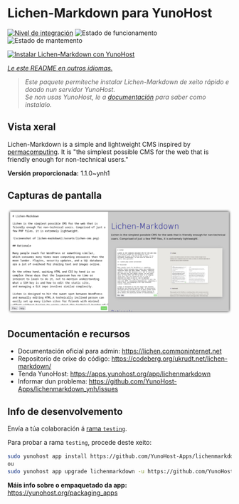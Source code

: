 <!--
NOTA: Este README foi creado automáticamente por <https://github.com/YunoHost/apps/tree/master/tools/readme_generator>
NON debe editarse manualmente.
-->

# Lichen-Markdown para YunoHost

[![Nivel de integración](https://apps.yunohost.org/badge/integration/lichenmarkdown)](https://ci-apps.yunohost.org/ci/apps/lichenmarkdown/)
![Estado de funcionamento](https://apps.yunohost.org/badge/state/lichenmarkdown)
![Estado de mantemento](https://apps.yunohost.org/badge/maintained/lichenmarkdown)

[![Instalar Lichen-Markdown con YunoHost](https://install-app.yunohost.org/install-with-yunohost.svg)](https://install-app.yunohost.org/?app=lichenmarkdown)

*[Le este README en outros idiomas.](./ALL_README.md)*

> *Este paquete permíteche instalar Lichen-Markdown de xeito rápido e doado nun servidor YunoHost.*  
> *Se non usas YunoHost, le a [documentación](https://yunohost.org/install) para saber como instalalo.*

## Vista xeral

Lichen-Markdown is a simple and lightweight CMS inspired by [permacomputing](https://permacomputing.net). It is "the simplest possible CMS for the web that is friendly enough for non-technical users."


**Versión proporcionada:** 1.1.0~ynh1

## Capturas de pantalla

![Captura de pantalla de Lichen-Markdown](./doc/screenshots/lichen-markdown-cms-boxshadow4.png)

## Documentación e recursos

- Documentación oficial para admin: <https://lichen.commoninternet.net>
- Repositorio de orixe do código: <https://codeberg.org/ukrudt.net/lichen-markdown/>
- Tenda YunoHost: <https://apps.yunohost.org/app/lichenmarkdown>
- Informar dun problema: <https://github.com/YunoHost-Apps/lichenmarkdown_ynh/issues>

## Info de desenvolvemento

Envía a túa colaboración á [rama `testing`](https://github.com/YunoHost-Apps/lichenmarkdown_ynh/tree/testing).

Para probar a rama `testing`, procede deste xeito:

```bash
sudo yunohost app install https://github.com/YunoHost-Apps/lichenmarkdown_ynh/tree/testing --debug
ou
sudo yunohost app upgrade lichenmarkdown -u https://github.com/YunoHost-Apps/lichenmarkdown_ynh/tree/testing --debug
```

**Máis info sobre o empaquetado da app:** <https://yunohost.org/packaging_apps>
